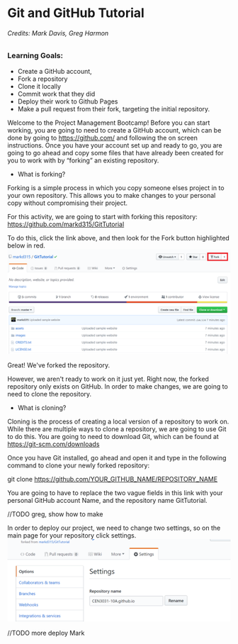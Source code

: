 # Git and GitHub Tutorial

###### Credits: Mark Davis, Greg Harmon

### Learning Goals:
* Create a GitHub account, 
* Fork a repository
* Clone it locally
* Commit work that they did
* Deploy their work to Github Pages
* Make a pull request from their fork, targeting the initial repository.


Welcome to the Project Management Bootcamp! Before you can start working, you are going to need to create a GitHub account, which can be done by going to https://github.com/ and following the on screen instructions. Once you have your account set up and ready to go, you are going to go ahead and copy some files that have already been created for you to work with by “forking” an existing repository.
  * What is forking?

Forking is a simple process in which you copy someone elses project in to your own repository. This allows you to make changes to your personal copy without compromising their project. 

For this activity, we are going to start with forking this repository: https://github.com/markd315/GitTutorial

To do this, click the link above, and then look for the Fork button highlighted below in red.
![Click the red button to fork the repository](/tutimg/fork.png)


Great! We've forked the repository.

However, we aren't ready to work on it just yet. Right now, the forked repository only exists on GitHub. In order to make changes, we are going to need to clone the repository.
  * What is cloning?

Cloning is the process of creating a local version of a repository to work on. While there are multiple ways to clone a repository, we are going to use Git to do this. You are going to need to download Git, which can be found at https://git-scm.com/downloads 

Once you have Git installed, go ahead and open it and type in the following command to clone your newly forked repository:

git clone https://github.com/YOUR_GITHUB_NAME/REPOSITORY_NAME

You are going to have to replace the two vague fields in this link with your personal GitHub account Name, and the repository name GitTutorial.


//TODO greg, show how to make 

In order to deploy our project, we need to change two settings, so on the main page for your repository click settings.
![Change the name](/tutimg/pagesSetting1.png)

//TODO more deploy Mark

